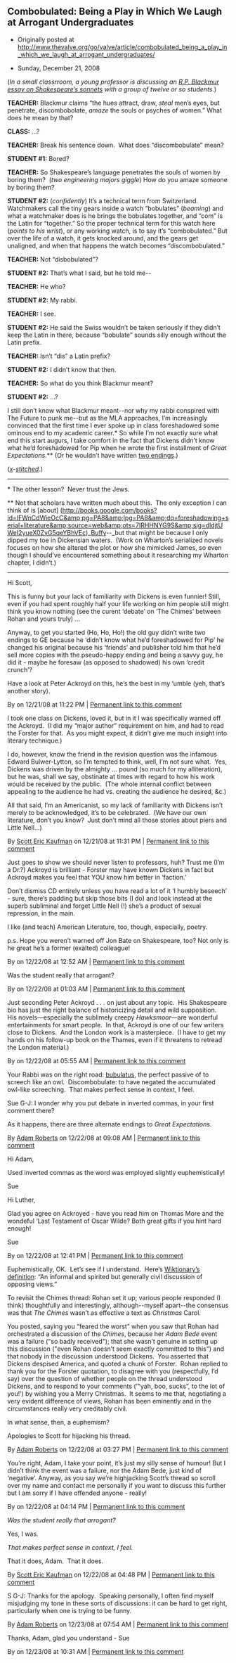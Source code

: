 ## Combobulated: Being a Play in Which We Laugh at Arrogant Undergraduates

 * Originally posted at http://www.thevalve.org/go/valve/article/combobulated_being_a_play_in_which_we_laugh_at_arrogant_undergraduates/

* Sunday, December 21, 2008 

(_In a small classrroom, a young professor is discussing an [R.P. Blackmur essay on Shakespeare’s sonnets](http://www.amazon.com/exec/obidos/ASIN/B001JL0BVW/diesekoschmar-20) with a group of twelve or so students._)

**TEACHER:** Blackmur claims “the hues attract, draw, _steal_ men’s eyes, but penetrate, discombobolate, _amaze_ the souls or psyches of women.”  What does he mean by that?

**CLASS:** ...?

**TEACHER:** Break his sentence down.  What does “discombobulate” mean?

**STUDENT #1:** Bored?

**TEACHER:** So Shakespeare’s language penetrates the souls of women by boring them?  (_two engineering majors giggle_)  How do you amaze someone by boring them?

**STUDENT #2:** (_confidently_)  It’s a technical term from Switzerland.  Watchmakers call the tiny gears inside a watch “bobulates” (_beaming_) and what a watchmaker does is he brings the bobulates together, and “com” is the Latin for “together.”  So the proper technical term for this watch here (_points to his wrist_), or any working watch, is to say it’s “combobulated.”  But over the life of a watch, it gets knocked around, and the gears get unaligned, and when that happens the watch becomes “discombobulated.”

**TEACHER:** Not “disbobulated”?

**STUDENT #2:** That’s what I said, but he told me--

**TEACHER:** He who?

**STUDENT #2:** My rabbi.

**TEACHER:** I see.

**STUDENT #2:** He said the Swiss wouldn’t be taken seriously if they didn’t keep the Latin in there, because “bobulate” sounds silly enough without the Latin prefix.

**TEACHER:** Isn’t “dis” a Latin prefix?

**STUDENT #2:** I didn’t know that then.

**TEACHER:** So what do you think Blackmur meant?

**STUDENT #2:** ...?

I still don’t know what Blackmur meant--nor why my rabbi conspired with The Future to punk me--but as the MLA approaches, I’m increasingly convinced that the first time I ever spoke up in class foreshadowed some ominous end to my academic career.\*  So while I’m not exactly sure what end this start augurs, I take comfort in the fact that Dickens didn’t know what he’d foreshadowed for Pip when he wrote the first installment of _Great Expectations_.\*\*  (Or he wouldn’t have written [two endings](http://en.wikipedia.org/wiki/Great_Expectations#The_ending).)

(_[x](http://edgeofthewest.wordpress.com/2008/12/21/combobulated-being-a-play-in-which-we-laugh-at-arrogant-undergraduates/)-[stitched](http://acephalous.typepad.com/acephalous/2008/12/combobulated-being-a-play-in-which-we-laugh-at-arrogant-undergraduates.html)_.)

* * *

\* The other lesson?  Never trust the Jews.

\*\* Not that scholars have written much about this.  The only exception I can think of is [about] (http://books.google.com/books?id=IFWnCdWieOcC&amp;pg=PA8&amp;lpg=PA8&amp;dq=foreshadowing+serial+literature&amp;source=web&amp;ots=7IRHHNYG9S&amp;sig=dldjtUWeI2yueX0ZvG5qeYBhVEc)_[Buffy](http://books.google.com/books?id=IFWnCdWieOcC&amp;pg=PA8&amp;lpg=PA8&amp;dq=foreshadowing+serial+literature&amp;source=web&amp;ots=7IRHHNYG9S&amp;sig=dldjtUWeI2yueX0ZvG5qeYBhVEc)--_but that might be because I only dipped my toe in Dickensian waters.  (Work on Wharton’s serialized novels focuses on how she altered the plot or how she mimicked James, so even though I should’ve encountered something about it researching my Wharton chapter, I didn’t.)

---

Hi Scott,

This is funny but your lack of familiarity with Dickens is even funnier! Still, even if you had spent roughly half your life working on him people still might think you know nothing (see the curent ‘debate’ on ‘The Chimes’ between Rohan and yours truly) ...

Anyway, to get you started (Ho, Ho, Ho!) the old guy didn’t write two endings to GE because he ‘didn’t know what he’d foreshadowed for Pip’ he changed his original because his ‘friends’ and publisher told him that he’d sell more copies with the pseudo-happy ending and being a savvy guy, he did it - maybe he foresaw (as opposed to shadowed) his own ‘credit crunch’?

Have a look at Peter Ackroyd on this, he’s the best in my ‘umble (yeh, that’s another story).

By  on 12/21/08 at 11:22 PM | [Permanent link to this comment](http://www.thevalve.org/go/valve/article/combobulated_being_a_play_in_which_we_laugh_at_arrogant_undergraduates/#23392)
[]()

I took one class on Dickens, loved it, but in it I was specifically warned off the Ackroyd.  (I did my “major author” requirement on him, and had to read the Forster for that.  As you might expect, it didn’t give me much insight into literary technique.)  

I do, however, know the friend in the revision question was the infamous Edward Bulwer-Lytton, so I’m tempted to think, well, I’m not sure what.  Yes, Dickens was driven by the almighty ... pound (so much for my alliteration), but he was, shall we say, obstinate at times with regard to how his work would be received by the public.  (The whole internal conflict between appealing to the audience he had vs. creating the audience he desired, &amp;c.)

All that said, I’m an Americanist, so my lack of familiarity with Dickens isn’t merely to be acknowledged, it’s to be celebrated.  (We have our own literature, don’t you know?  Just don’t mind all those stories about piers and Little Nell...)

By [Scott Eric Kaufman](http://acephalous.typepad.com) on 12/21/08 at 11:31 PM | [Permanent link to this comment](http://www.thevalve.org/go/valve/article/combobulated_being_a_play_in_which_we_laugh_at_arrogant_undergraduates/#23393)
[]()

Just goes to show we should never listen to professors, huh? Trust me (I’m a Dr.?) Ackroyd is brilliant - Forster may have known Dickens in fact but Ackroyd makes you feel that YOU know him better in ‘faction.’

Don’t dismiss CD entirely unless you have read a lot of it ‘I humbly beseech’ - sure, there’s padding but skip those bits (I do) and look instead at the superb subliminal and forget Little Nell (!) she’s a product of sexual repression, in the main.

I like (and teach) American Literature, too, though, especially, poetry.

p.s. Hope you weren’t warned off Jon Bate on Shakespeare, too? Not only is he great he’s a former (exalted) colleague!

By  on 12/22/08 at 12:52 AM | [Permanent link to this comment](http://www.thevalve.org/go/valve/article/combobulated_being_a_play_in_which_we_laugh_at_arrogant_undergraduates/#23394)
[]()

Was the student really that arrogant?

By  on 12/22/08 at 01:03 AM | [Permanent link to this comment](http://www.thevalve.org/go/valve/article/combobulated_being_a_play_in_which_we_laugh_at_arrogant_undergraduates/#23395)
[]()

Just seconding Peter Ackroyd . . . on just about any topic.  His Shakespeare bio has just the right balance of historicizing detail and wild supposition.  His novels—especially the sublimely creepy *Hawksmoor*—are wonderful entertainments for smart people.  In that, Ackroyd is one of our few writers close to Dickens.  And the London work is a masterpiece.  (I have to get my hands on his follow-up book on the Thames, even if it threatens to retread the London material.)

By  on 12/22/08 at 05:55 AM | [Permanent link to this comment](http://www.thevalve.org/go/valve/article/combobulated_being_a_play_in_which_we_laugh_at_arrogant_undergraduates/#23397)
[]()

Your Rabbi was on the right road: [bubulatus](http://www.latdict.com/info/word/7022.html), the perfect passive of to screech like an owl.  Discombobulate: to have negated the accumulated owl-like screeching.  That makes perfect sense in context, I feel.

Sue G-J: I wonder why you put debate in inverted commas, in your first comment there?

As it happens, there are three alternate endings to _Great Expectations_.

By [Adam Roberts](http://adamroberts.com) on 12/22/08 at 09:08 AM | [Permanent link to this comment](http://www.thevalve.org/go/valve/article/combobulated_being_a_play_in_which_we_laugh_at_arrogant_undergraduates/#23399)
[]()

Hi Adam,

Used inverted commas as the word was employed slightly euphemistically!

Sue

Hi Luther,

Glad you agree on Ackroyed - have you read him on Thomas More and the wondeful ‘Last Testament of Oscar Wilde? Both great gifts if you hint hard enough!

Sue

By  on 12/22/08 at 12:41 PM | [Permanent link to this comment](http://www.thevalve.org/go/valve/article/combobulated_being_a_play_in_which_we_laugh_at_arrogant_undergraduates/#23402)
[]()

Euphemistically, OK.  Let’s see if I understand.  Here’s [Wiktionary’s definition](http://en.wiktionary.org/wiki/debate): “An informal and spirited but generally civil discussion of opposing views.”

To revisit the Chimes thread: Rohan set it up; various people responded (I think) thoughtfully and interestingly, although--myself apart--the consensus was that _The Chimes_ wasn’t as effective a text as _Christmas_ Carol.

You posted, saying you “feared the worst” when you saw that Rohan had orchestrated a discussion of the _Chimes_, because her _Adam Bede_ event was a failure ("so badly received"); that she wasn’t genuine in setting up this discussion ("even Rohan doesn’t seem exactly committed to this") and that nobody in the discussion understood Dickens.  You asserted that Dickens despised America, and quoted a chunk of Forster.  Rohan replied to thank you for the Forster quotation, to disagree with you (respectfully, I’d say) over the question of whether people on the thread understood Dickens, and to respond to your comments (’"yah, boo, sucks”, to the lot of you!’) by wishing you a Merry Christmas.  It seems to me that, negotiating a very evident difference of views, Rohan has been eminently and in the circumstances really very creditably civil.

In what sense, then, a euphemism?

Apologies to Scott for hijacking his thread.

By [Adam Roberts](http://adamroberts.com) on 12/22/08 at 03:27 PM | [Permanent link to this comment](http://www.thevalve.org/go/valve/article/combobulated_being_a_play_in_which_we_laugh_at_arrogant_undergraduates/#23403)
[]()

You’re right, Adam, I take your point, it’s just my silly sense of humour! But I didn’t think the event was a failure, nor the Adam Bede, just kind of ‘negative’. Anyway, as you say we’re highjacking Scott’s thread so scroll over my name and contact me personally if you want to discuss this further but I am sorry if I have offended anyone - really!

By  on 12/22/08 at 04:14 PM | [Permanent link to this comment](http://www.thevalve.org/go/valve/article/combobulated_being_a_play_in_which_we_laugh_at_arrogant_undergraduates/#23404)
[]()

_Was the student really that arrogant?_ 

Yes, I was.  

_That makes perfect sense in context, I feel._ 

That it does, Adam.  That it does.

By [Scott Eric Kaufman](http://acephalous.typepad.com) on 12/22/08 at 04:48 PM | [Permanent link to this comment](http://www.thevalve.org/go/valve/article/combobulated_being_a_play_in_which_we_laugh_at_arrogant_undergraduates/#23406)
[]()

S G-J: Thanks for the apology.  Speaking personally, I often find myself misjudging my tone in these sorts of discussions: it can be hard to get right, particularly when one is trying to be funny.

By [Adam Roberts](http://adamroberts.com) on 12/23/08 at 07:54 AM | [Permanent link to this comment](http://www.thevalve.org/go/valve/article/combobulated_being_a_play_in_which_we_laugh_at_arrogant_undergraduates/#23415)
[]()

Thanks, Adam, glad you understand  - Sue

By  on 12/23/08 at 10:31 AM | [Permanent link to this comment](http://www.thevalve.org/go/valve/article/combobulated_being_a_play_in_which_we_laugh_at_arrogant_undergraduates/#23417)

